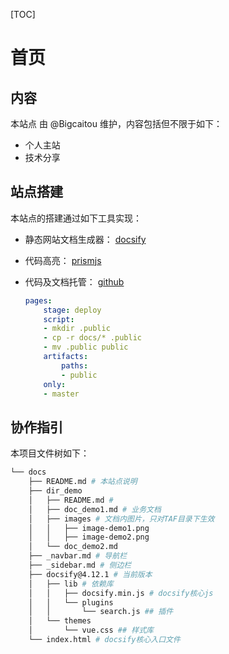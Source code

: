 [TOC]
# 首页
## 内容

本站点  由 @Bigcaitou 维护，内容包括但不限于如下：
* 个人主站
* 技术分享


## 站点搭建

本站点的搭建通过如下工具实现：

* 静态网站文档生成器： [docsify](https://docsify.js.org/#/)
* 代码高亮： [prismjs](https://prismjs.com/)
* 代码及文档托管： [github](https://www.github.com/Bigcaitou/dacaitou)
    
    ```yml
    pages:
        stage: deploy
        script:
        - mkdir .public
        - cp -r docs/* .public
        - mv .public public
        artifacts:
            paths:
            - public
        only:
        - master
    ```

## 协作指引

本项目文件树如下：

```bash
└── docs
    ├── README.md # 本站点说明
    ├── dir_demo
    │   ├── README.md #
    │   ├── doc_demo1.md # 业务文档
    │   ├── images # 文档内图片，只对TAF目录下生效
    │   │   ├── image-demo1.png
    │   │   ├── image-demo2.png
    │   └── doc_demo2.md
    ├── _navbar.md # 导航栏
    ├── _sidebar.md # 侧边栏
    ├── docsify@4.12.1 # 当前版本
    │   ├── lib # 依赖库
    │   │   ├── docsify.min.js # docsify核心js
    │   │   └── plugins
    │   │       └── search.js ## 插件
    │   └── themes
    │       └── vue.css ## 样式库
    └── index.html # docsify核心入口文件
```

 
 

